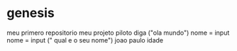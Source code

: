 # genesis
meu primero repositorio
meu projeto piloto
diga ("ola mundo")
nome = input 
nome =  input (" qual e o seu nome")
joao paulo
idade
